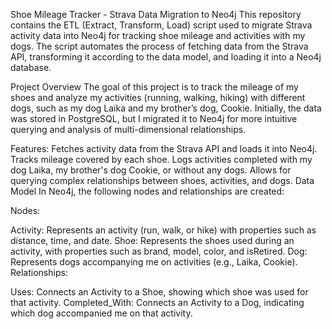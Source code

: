 Shoe Mileage Tracker - Strava Data Migration to Neo4j
This repository contains the ETL (Extract, Transform, Load) script used to migrate Strava activity data into Neo4j for tracking shoe mileage and activities with my dogs. The script automates the process of fetching data from the Strava API, transforming it according to the data model, and loading it into a Neo4j database.

Project Overview
The goal of this project is to track the mileage of my shoes and analyze my activities (running, walking, hiking) with different dogs, such as my dog Laika and my brother’s dog, Cookie. Initially, the data was stored in PostgreSQL, but I migrated it to Neo4j for more intuitive querying and analysis of multi-dimensional relationships.

Features:
Fetches activity data from the Strava API and loads it into Neo4j.
Tracks mileage covered by each shoe.
Logs activities completed with my dog Laika, my brother's dog Cookie, or without any dogs.
Allows for querying complex relationships between shoes, activities, and dogs.
Data Model
In Neo4j, the following nodes and relationships are created:

Nodes:

Activity: Represents an activity (run, walk, or hike) with properties such as distance, time, and date.
Shoe: Represents the shoes used during an activity, with properties such as brand, model, color, and isRetired.
Dog: Represents dogs accompanying me on activities (e.g., Laika, Cookie).
Relationships:

Uses: Connects an Activity to a Shoe, showing which shoe was used for that activity.
Completed_With: Connects an Activity to a Dog, indicating which dog accompanied me on that activity.
